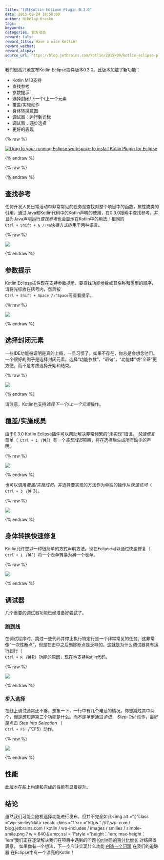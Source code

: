 ```yaml
---
title: "[译]Kotlin Eclipse Plugin 0.3.0"
date: 2015-09-24 18:58:00
author: Nikolay Krasko
tags:
keywords:
categories: 官方动态
reward: false
reward_title: Have a nice Kotlin!
reward_wechat:
reward_alipay:
source_url: https://blog.jetbrains.com/kotlin/2015/09/kotlin-eclipse-plugin-0-3-0/
---
```


我们很高兴地宣布Kotlin Eclipse插件版本0.3.0。此版本加载了新功能：

* Kotlin M13支持
* 查找参考
* 参数提示
* 选择封闭/下一个/上一个元素
* 覆盖/实施动作
* 身体转换意图
* 调试器：运行到光标
* 调试器：逐步选择
* 更好的表现


{% raw %}
<p><a class="drag" href="http://marketplace.eclipse.org/marketplace-client-intro?mpc_install=2257536" title="Drag to your running Eclipse workspace to install Kotlin Plugin for Eclipse"><img alt="Drag to your running Eclipse workspace to install Kotlin Plugin for Eclipse" data-recalc-dims="1" src="https://i2.wp.com/marketplace.eclipse.org/sites/all/themes/solstice/_themes/solstice_marketplace/public/images/btn-install.png?w=640&amp;ssl=1"/></a></p>
{% endraw %}


{% raw %}
<p><span id="more-2689"></span></p>
{% endraw %}

## 查找参考

任何开发人员日常活动中非常常见的任务是查找对整个项目中的函数，属性或类的引用。通过Java和Kotlin代码中的Kotlin声明的使用，在0.3.0搜索中查找参考</em>。并且为Java声明运行<em>查找参考</em>也会显示在Kotlin中的用法！相同的<code> Ctrl + Shift + G /⇧⌘G</code>快捷方式适用于两种语言。

{% raw %}
<p><img data-recalc-dims="1" onmouseout="this.src='https://i0.wp.com/blog.jetbrains.com/kotlin/files/2015/09/references_cover_new.png?w=600';" onmouseover="this.src='https://d3nmt5vlzunoa1.cloudfront.net/kotlin/files/2015/09/references_new.gif';" src="https://i0.wp.com/blog.jetbrains.com/kotlin/files/2015/09/references_cover_new.png?w=600"/></p>
{% endraw %}

## 参数提示

Kotlin Eclipse插件现在支持参数提示。要查找功能参数或其名称和类型的顺序，请将光标放在括号内，然后按<code> Ctrl + Shift + Space /⇧^Space</code>可查看提示。

{% raw %}
<p><img data-recalc-dims="1" onmouseout="this.src='https://i0.wp.com/blog.jetbrains.com/kotlin/files/2015/09/parameters_cover.png?w=480';" onmouseover="this.src='https://d3nmt5vlzunoa1.cloudfront.net/kotlin/files/2015/09/parameters.gif';" src="https://i0.wp.com/blog.jetbrains.com/kotlin/files/2015/09/parameters_cover.png?w=480"/></p>
{% endraw %}

## 选择封闭元素

一些IDE功能被证明是真的上瘾，一旦习惯了，如果不存在，你总是会想念他们。一个很好的例子是选择封闭元素</em>。选择“功能参数”，“语句”，“功能体”或“全班”更方便，而不是考虑选择开始和结束。

{% raw %}
<p><img data-recalc-dims="1" onmouseout="this.src='https://i0.wp.com/blog.jetbrains.com/kotlin/files/2015/09/selection_cover_new.png?w=495';" onmouseover="this.src='https://d3nmt5vlzunoa1.cloudfront.net/kotlin/files/2015/09/selection_new.gif';" src="https://i0.wp.com/blog.jetbrains.com/kotlin/files/2015/09/selection_cover_new.png?w=495"/></p>
{% endraw %}

请注意，Kotlin也支持<em>选择下一个/上一个元素</em>操作。
## 覆盖/实施成员

由于0.3.0 Kotlin Eclipse插件可以帮助解决非常频繁的“未实现”错误。 <em>快速修复</em>菜单（<code> Ctrl + 1 </code> /⌘1）有一个<em>实现成员</em>项目，将在选择后生成所有缺少的声明。

{% raw %}
<p><img data-recalc-dims="1" onmouseout="this.src='https://i1.wp.com/blog.jetbrains.com/kotlin/files/2015/09/implement_fix_cover.png?w=450';" onmouseover="this.src='https://d3nmt5vlzunoa1.cloudfront.net/kotlin/files/2015/09/implement_fix.gif';" src="https://i1.wp.com/blog.jetbrains.com/kotlin/files/2015/09/implement_fix_cover.png?w=450"/></p>
{% endraw %}

也可以调用<em>覆盖/实施成员</em>，并选择要实现的方法作为单独的操作从<em>快速访问</em>（<code> Ctrl + 3 </code> /⌘ 3）。

{% raw %}
<p><img data-recalc-dims="1" onmouseout="this.src='https://i2.wp.com/blog.jetbrains.com/kotlin/files/2015/09/implement_override_cover.png?w=530';" onmouseover="this.src='https://d3nmt5vlzunoa1.cloudfront.net/kotlin/files/2015/09/implement_override.gif';" src="https://i2.wp.com/blog.jetbrains.com/kotlin/files/2015/09/implement_override_cover.png?w=530"/></p>
{% endraw %}

## 身体转换快速修复

Kotlin允许您以一种很简单的方式声明方法，现在Eclipse可以通过快速修复（<code> Ctrl + 1 </code> /⌘1）将一个表单转换为另一个表单。

{% raw %}
<p><img data-recalc-dims="1" onmouseout="this.src='https://i0.wp.com/blog.jetbrains.com/kotlin/files/2015/09/body_convert_cover_new.png?w=335';" onmouseover="this.src='https://d3nmt5vlzunoa1.cloudfront.net/kotlin/files/2015/09/body_convert_new.gif';" src="https://i0.wp.com/blog.jetbrains.com/kotlin/files/2015/09/body_convert_cover_new.png?w=335"/></p>
{% endraw %}

## 调试器

几个重要的调试器功能已经准备好尝试了。
### 跑到线

在调试程序时，跳过一些代码并停止执行特定行是一个非常常见的任务。这非常像“一次性断点”，但是在击中之后删除断点是乏味的。这就是为什么调试器具有运行到行</em>（<code> Ctrl + R </code> /⌘R）功能的原因，现在也支持Kotlin代码。

{% raw %}
<p><img data-recalc-dims="1" onmouseout="this.src='https://i2.wp.com/blog.jetbrains.com/kotlin/files/2015/09/run_to_cursor_cover.png?w=630';" onmouseover="this.src='https://d3nmt5vlzunoa1.cloudfront.net/kotlin/files/2015/09/run_to_cursor.gif';" src="https://i2.wp.com/blog.jetbrains.com/kotlin/files/2015/09/run_to_cursor_cover.png?w=630"/></p>
{% endraw %}

### 步入选择

在线上调试通常还不够。想象一下，一行中有几个电话的情况，你想跳过其中两个，但是想知道第三个功能是什么。而不是单步通过<em>步进</em>，<em> Step-Out </em>动作，最好是点击<em> Step Into Selection </em>（<code> Ctrl + F5 </code > /⌥F5）动作。

{% raw %}
<p><img data-recalc-dims="1" onmouseout="this.src='https://i1.wp.com/blog.jetbrains.com/kotlin/files/2015/09/step_into_selection_cover.png?w=580';" onmouseover="this.src='https://d3nmt5vlzunoa1.cloudfront.net/kotlin/files/2015/09/step_into_selection.gif';" src="https://i1.wp.com/blog.jetbrains.com/kotlin/files/2015/09/step_into_selection_cover.png?w=580"/></p>
{% endraw %}

## 性能

此版本在船上构建和完成的性能有显着提升。
## 结论

虽然我们可能会随机选择功能进行发布，但并不完全如此<img alt =“:)”class =“wp-smiley”data-recalc-dims =“1”src =“https：//i2.wp .com / blog.jetbrains.com / kotlin / wp-includes / images / smilies / simple-smile.png？w = 640＆amp; ssl = 1“style =”height：1em; max-height：1em“我们正在逐渐解决我们在项目中遇到的问题 [Kotlin码的百分比增长](https://github.com/JetBrains/kotlin-eclipse) 对结果很满意。
如果你有一个想法，下一步应该实现什么功能 [创造一个问题](https://youtrack.jetbrains.com/newIssue?project=KT&clearDraft=true&c=Subsystems+Eclipse+Plugin) 在我们的追踪器
在Eclipse中有一个漂亮的Kotlin！
